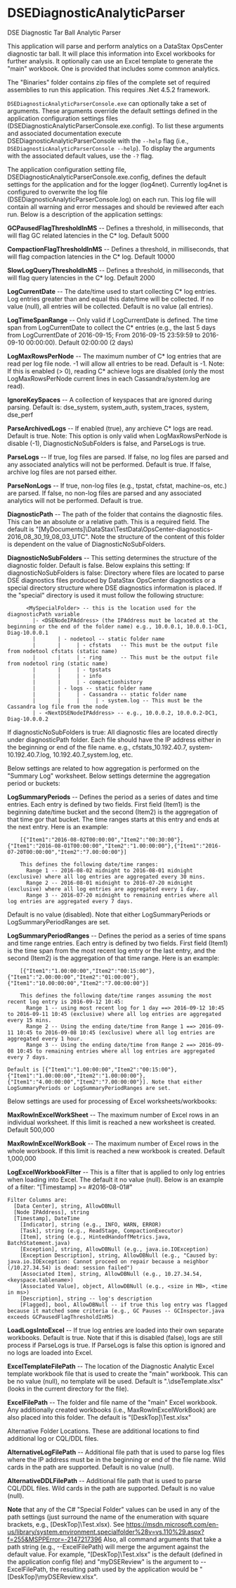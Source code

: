 # DSEDiagnosticAnalyticParser
DSE Diagnostic Tar Ball Analytic Parser

This application will parse and perform analytics on a DataStax OpsCenter diagnostic tar ball. It will place this information into Excel workbooks for further analysis.
It optionally can use an Excel template to generate the "main" workbook. One is provided that includes some common analytics. 

The "Binaries" folder contains zip files of the complete set of required assemblies to run this application. This requires .Net 4.5.2 framework.


`DSEDiagnosticAnalyticParserConsole.exe` can optionally take a set of arguments. These arguments override the default settings defined in the application configuration settings files (DSEDiagnosticAnalyticParserConsole.exe.config). To list these arguments and associated documentation execute DSEDiagnosticAnalyticParserConsole with the `--help` flag (i.e., `DSEDiagnosticAnalyticParserConsole --help`). To display the arguments with the associated default values, use the `-?` flag. 

The application configuration setting file, DSEDiagnosticAnalyticParserConsole.exe.config, defines the default settings for the application and for the logger (log4net). Currently log4net is configured to overwrite the log file (DSEDiagnosticAnalyticParserConsole.log) on each run. This log file will contain all warning and error messages and should be reviewed after each run. Below is a description of the application settings:

**GCPausedFlagThresholdInMS** -- Defines a threshold, in milliseconds, that will flag GC related latencies in the C* log. Default 5000 

**CompactionFlagThresholdInMS** -- Defines a threshold, in milliseconds, that will flag compaction latencies in the C* log. Default 10000

**SlowLogQueryThresholdInMS** -- Defines a threshold, in milliseconds, that will flag query latencies in the C* log. Default 2000

**LogCurrentDate** -- The date/time used to start collecting C* log entries. Log entries greater than and equal this date/time will be collected. If no value (null), all entries will be collected. Default is no value (all entries).

**LogTimeSpanRange** -- Only valid if LogCurrentDate is defined. The time span from LogCurrentDate to collect the C* entries (e.g., the last 5 days from LogCurrentDate of 2016-09-15; From 2016-09-15 23:59:59 to 2016-09-10 00:00:00). Default 02:00:00 (2 days)

**LogMaxRowsPerNode** -- The maximum number of C* log entries that are read per log file node. -1 will allow all entries to be read. Default is -1. Note: If this is enabled (> 0), reading C* achieve logs are disabled (only the most LogMaxRowsPerNode current lines in each Cassandra/system.log are read).

**IgnoreKeySpaces** -- A collection of keyspaces that are ignored during parsing. Default is: dse_system, system_auth, system_traces, system, dse_perf

**ParseArchivedLogs** -- If enabled (true), any archieve C* logs are read. Default is true. Note: This option is only valid when LogMaxRowsPerNode is disable (-1), DiagnosticNoSubFolders is false, and ParseLogs is true.

**ParseLogs** -- If true, log files are parsed. If false, no log files are parsed and any associated analytics will not be performed. Default is true. If false, archive log files are not parsed either.

**ParseNonLogs** -- If true, non-log files (e.g., tpstat, cfstat, machine-os, etc.) are parsed. If false, no non-log files are parsed and any associated analytics will not be performed. Default is true.

**DiagnosticPath** -- The path of the folder that contains the diagnostic files. This can be an absolute or a relative path. This is a required field. The default is "[MyDocuments]\DataStax\TestData\OpsCenter-diagnostics-2016_08_30_19_08_03_UTC". Note the structure of the content of this folder is dependent on the value of DiagnosticNoSubFolders. 

**DiagnosticNoSubFolders** -- This setting determines the structure of the diagnostic folder. Default is false. Below explains this setting:
  If diagnosticNoSubFolders is false:
    Directory where files are located to parse DSE diagnostics files produced by DataStax OpsCenter diagnostics or a special directory structure where DSE diagnostics information is placed.
    If the "special" directory is used it must follow the following structure:
```
      <MySpecialFolder> -- this is the location used for the diagnosticPath variable
        |- <DSENodeIPAddress> (the IPAddress must be located at the beginning or the end of the folder name) e.g., 10.0.0.1, 10.0.0.1-DC1, Diag-10.0.0.1
        |       | - nodetool -- static folder name
        |       |     | - cfstats 	-- This must be the output file from nodetool cfstats (static name)
        |       |     | - ring		-- This must be the output file from nodetool ring (static name)
        |       |     | - tpstats
        |       |     | - info
        |       |     | - compactionhistory
        |  	    | - logs -- static folder name
        |       | 	  | - Cassandra -- static folder name
        |       |     |     | - system.log -- This must be the Cassandra log file from the node
        | - <NextDSENodeIPAddress> -- e.g., 10.0.0.2, 10.0.0.2-DC1, Diag-10.0.0.2
  ```
  If diagnosticNoSubFolders is true:
    All diagnostic files are located directly under diagnosticPath folder. Each file should have the IP address either in the beginning or end of the file name.
    e.g., cfstats_10.192.40.7, system-10.192.40.7.log, 10.192.40.7_system.log, etc.

Below settings are related to how aggregation is performed on the "Summary Log" worksheet. Below settings determine the aggregation period or buckets:

**LogSummaryPeriods** -- Defines the period as a series of dates and time entries. Each entry is defined by two fields. First field (Item1) is the beginning date/time bucket and the second (Item2) is the aggregation of that time gor that bucket. The time ranges starts at this entry and ends at the next entry. Here is an example:
```    
    [{"Item1":"2016-08-02T00:00:00","Item2":"00:30:00"},{"Item1":"2016-08-01T00:00:00","Item2":"1.00:00:00"},{"Item1":"2016-07-20T00:00:00","Item2":"7.00:00:00"}]

    This defines the following date/time ranges:
      Range 1 -- 2016-08-02 midnight to 2016-08-01 midnight (exclusive) where all log entries are aggregated every 30 mins.
      Range 2 -- 2016-08-01 midnight to 2016-07-20 midnight (exclusive) where all log entries are aggregated every 1 day.
      Range 3 -- 2016-07-20 midnight to remaining entries where all log entries are aggregated every 7 days.
```    
  Default is no value (disabled). Note that either LogSummaryPeriods or LogSummaryPeriodRanges are set. 

**LogSummaryPeriodRanges** -- Defines the period as a series of time spans and time range entries. Each entry is defined by two fields. First field (Item1) is the time span from the most recent log entry or the last entry, and the second (Item2) is the aggregation of that time range. Here is an example:
```
    [{"Item1":"1.00:00:00","Item2":"00:15:00"},{"Item1":"2.00:00:00","Item2":"01:00:00"},{"Item1":"10.00:00:00","Item2":"7.00:00:00"}]
  
    This defines the following date/time ranges assuming the most recent log entry is 2016-09-12 10:45:
      Range 1 -- using most recent log for 1 day ==> 2016-09-12 10:45 to 2016-09-11 10:45 (exclusive) where all log entries are aggregated every 15 mins.
      Range 2 -- Using the ending date/time from Range 1 ==> 2016-09-11 10:45 to 2016-09-08 10:45 (exclusive) where all log entries are aggregated every 1 hour.
      Range 3 -- Using the ending date/time from Range 2 ==> 2016-09-08 10:45 to remaining entries where all log entries are aggregated every 7 days.
```    
    Default is [{"Item1":"1.00:00:00","Item2":"00:15:00"},{"Item1":"1.00:00:00","Item2":"1.00:00:00"},{"Item1":"4.00:00:00","Item2":"7.00:00:00"}]. Note that either LogSummaryPeriods or LogSummaryPeriodRanges are set. 

Below settings are used for processing of Excel worksheets/workbooks:

**MaxRowInExcelWorkSheet** -- The maximum number of Excel rows in an individual worksheet. If this limit is reached a new worksheet is created. Default 500,000

**MaxRowInExcelWorkBook** -- The maximum number of Excel rows in the whole workbook. If this limit is reached a new workbook is created. Default 1,000,000

**LogExcelWorkbookFilter** -- This is a filter that is applied to only log entries when loading into Excel. The default it no value (null). Below is an example of a filter:
    "[Timestamp] >= #2016-08-01#"
    
    Filter Columns are:
  	  [Data Center], string, AllowDBNull
  	  [Node IPAddress], string
  	  [Timestamp], DateTime
    	[Indicator], string (e.g., INFO, WARN, ERROR)
    	[Task], string (e.g., ReadStage, CompactionExecutor)
    	[Item], string (e.g., HintedHandoffMetrics.java, BatchStatement.java)
    	[Exception], string, AllowDBNull (e.g., java.io.IOException)
    	[Exception Description], string, AllowDBNull (e.g., "Caused by: java.io.IOException: Cannot proceed on repair because a neighbor (/10.27.34.54) is dead: session failed")
    	[Associated Item], string, AllowDBNull (e.g., 10.27.34.54, <keyspace.tablename>)  
    	[Associated Value], object, AllowDBNull (e.g., <size in MB>, <time in ms>)
    	[Description], string -- log's description
    	[Flagged], bool, AllowDBNull -- if true this log entry was flagged because it matched some criteria (e.g., GC Pauses -- GCInspector.java exceeds GCPausedFlagThresholdInMS)
  	
**LoadLogsIntoExcel** -- If true log entries are loaded into their own separate workbooks. Default is true. Note that if this is disabled (false), logs are still process if ParseLogs is true. If ParseLogs is false this option is ignored and no logs are loaded into Excel. 

**ExcelTemplateFilePath** -- The location of the Diagnostic Analytic Excel template workbook file that is used to create the "main" workbook. This can be no value (null), no template will be used. Default is ".\dseTemplate.xlsx" (looks in the current directory for the file).

**ExcelFilePath** -- The folder and file name of the "main" Excel workbook. Any additionally created workbooks (i.e., MaxRowInExcelWorkBook) are also placed into this folder. The default is "[DeskTop]\Test.xlsx"

Alternative Folder Locations. These are additional locations to find additional log or CQL/DDL files.

**AlternativeLogFilePath** -- Additional file path that is used to parse log files where the IP address must be in the beginning or end of the file name. Wild cards in the path are supported. Default is no value (null). 

**AlternativeDDLFilePath** -- Additional file path that is used to parse CQL/DDL files. Wild cards in the path are supported. Default is no value (null). 

**Note** that any of the C# "Special Folder" values can be used in any of the path settings (just surround the name of the enumeration with square brackets, e.g., [DeskTop]\Test.xlsx). See https://msdn.microsoft.com/en-us/library/system.environment.specialfolder%28v=vs.110%29.aspx?f=255&MSPPError=-2147217396
Also, all command arguments that take a path string (e.g., --ExcelFilePath) will merge the argument against the default value. For example, "[DeskTop]\Test.xlsx" is the default (defined in the application config file) and "myDSEReview" is the argument to --ExcelFilePath, the resulting path used by the application would be "[DeskTop]\myDSEReview.xlsx".
